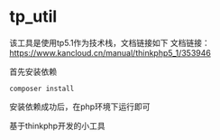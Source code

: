 # tp_util
该工具是使用tp5.1作为技术栈，文档链接如下
文档链接：https://www.kancloud.cn/manual/thinkphp5_1/353946

首先安装依赖
```shell script
composer install
```

安装依赖成功后，在php环境下运行即可

基于thinkphp开发的小工具
